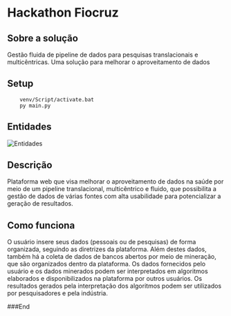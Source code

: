 # Hackathon Fiocruz

## Sobre a solução
Gestão fluida de pipeline de dados para pesquisas translacionais e multicêntricas. Uma solução para melhorar o aproveitamento de dados


## Setup
```
    venv/Script/activate.bat
    py main.py
```

## Entidades
![Entidades](/doc/entities)

## Descrição

Plataforma web que visa melhorar o aproveitamento de dados na saúde por meio de um pipeline translacional, multicêntrico e fluido, que possibilita a gestão de dados de várias fontes com alta usabilidade para potencializar a geração de resultados.

## Como funciona
O usuário insere seus dados (pessoais ou de pesquisas) de forma organizada, seguindo as diretrizes da plataforma. Além destes dados, também há a coleta de dados de bancos abertos por meio de mineração, que são organizados dentro da plataforma. Os dados fornecidos pelo usuário e os dados minerados podem ser interpretados em algoritmos elaborados e disponibilizados na plataforma por outros usuários. Os resultados gerados pela interpretação dos algoritmos podem ser utilizados por pesquisadores e pela indústria.

###End